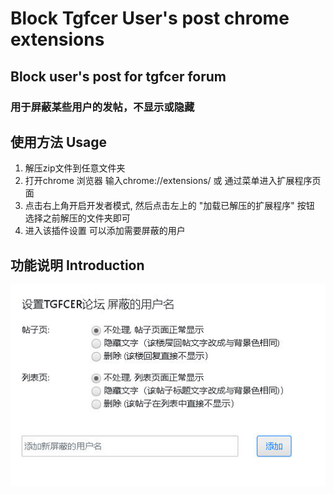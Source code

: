 # Block Tgfcer User's post chrome extensions

## Block user's post for tgfcer forum

### 用于屏蔽某些用户的发帖，不显示或隐藏

## 使用方法 Usage

1. 解压zip文件到任意文件夹
2. 打开chrome 浏览器 输入chrome://extensions/ 或 通过菜单进入扩展程序页面
3. 点击右上角开启开发者模式, 然后点击左上的 "加载已解压的扩展程序" 按钮 选择之前解压的文件夹即可
4. 进入该插件设置 可以添加需要屏蔽的用户


## 功能说明 Introduction 

![功能说明](https://github.com/jinwyp/tgfcerblock/blob/master/docs/readme.jpg?raw=true)

